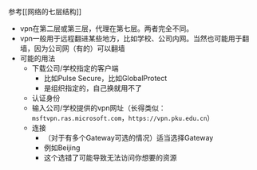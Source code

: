 参考[[网络的七层结构]]
- vpn在第二层或第三层，代理在第七层。两者完全不同。
- vpn一般用于远程翻进某些地方，比如学校、公司内网。当然也可能用于翻墙，因为公司网（有的）可以翻墙
- 可能的用法
  - 下载公司/学校指定的客户端
    - 比如Pulse Secure，比如GlobalProtect
    - 是组织指定的，自己换就用不了
  - 认证身份
  - 输入公司/学校提供的vpn网址（长得类似：`msftvpn.ras.microsoft.com`，`https://vpn.pku.edu.cn`）
  - 连接
    - （对于有多个Gateway可选的情况）适当选择Gateway
    - 例如Beijing
    - 这个选错了可能导致无法访问你想要的资源